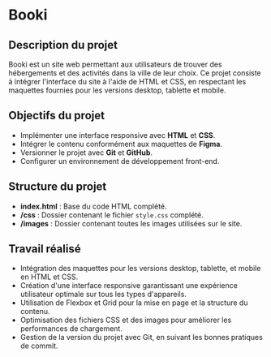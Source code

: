 
# Booki


## Description du projet

Booki est un site web permettant aux utilisateurs de trouver des hébergements et des activités dans la ville de leur choix. Ce projet consiste à intégrer l'interface du site à l'aide de HTML et CSS, en respectant les maquettes fournies pour les versions desktop, tablette et mobile.

## Objectifs du projet

- Implémenter une interface responsive avec **HTML** et **CSS**.
- Intégrer le contenu conformément aux maquettes de **Figma**.
- Versionner le projet avec **Git** et **GitHub**.
- Configurer un environnement de développement front-end.

## Structure du projet

- **index.html** : Base du code HTML complété.
- **/css** : Dossier contenant le fichier `style.css` complété.
- **/images** : Dossier contenant toutes les images utilisées sur le site.

## Travail réalisé

- Intégration des maquettes pour les versions desktop, tablette, et mobile en HTML et CSS.
- Création d'une interface responsive garantissant une expérience utilisateur optimale sur tous les types d'appareils.
- Utilisation de Flexbox et Grid pour la mise en page et la structure du contenu.
- Optimisation des fichiers CSS et des images pour améliorer les performances de chargement.
- Gestion de la version du projet avec Git, en suivant les bonnes pratiques de commit.